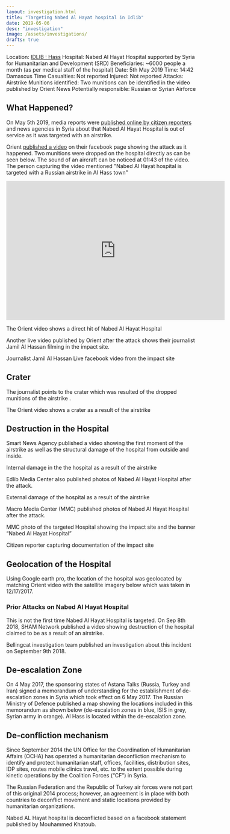 ```yaml
---
layout: investigation.html
title: "Targeting Nabed Al Hayat hospital in Idlib"
date: 2019-05-06
desc: "investigation"
image: /assets/investigations/
drafts: true
---
```



Location: [IDLIB : Hass](https://goo.gl/maps/7Uhfyp8h76TZmVUx8)
Hospital: Nabed Al Hayat Hospital supported by Syria for Humanitarian and Development (SRD)
Beneficiaries: ~6000 people a month (as per medical staff of the hospital)
Date: 5th May 2019
Time: 14:42 Damascus Time
Casualties: Not reported
Injured: Not reported
Attacks: Airstrike
Munitions identified: Two munitions can be identified in the video published by Orient News
Potentially responsible: Russian or Syrian Airforce


## What Happened?

On May 5th 2019, media reports were [published online by citizen reporters](https://www.facebook.com/wassemalon/posts/1173592712801596) and news agencies in Syria about that Nabed Al Hayat Hospital is out of service as it was targeted with an airstrike.

Orient [published a video](https://www.facebook.com/watch/?v=660363207732616) on their facebook page showing the attack as it happened. Two munitions were dropped on the hospital directly as can be seen below. The sound of an aircraft can be noticed at 01:43 of the video. The person capturing the video mentioned "Nabed Al Hayat hospital is targeted with a Russian airstrike in Al Hass town"

<iframe src="https://giphy.com/embed/MCFOyRtoIiPPFZvSJs" width="580" height="370" frameBorder="0" class="giphy-embed" allowFullScreen></iframe><p><a href="https://giphy.com/gifs/hospital-syria-airstrike-MCFOyRtoIiPPFZvSJs"></a></p>

The Orient video shows a direct hit of Nabed Al Hayat Hospital







Another live video published by Orient after the attack shows their journalist Jamil Al Hassan filming in the impact site.


Journalist Jamil Al Hassan Live facebook video from the impact site















## Crater

The journalist points to the crater which was resulted of the dropped munitions of the airstrike .


The Orient video shows a crater as a result of the airstrike












## Destruction in the Hospital

Smart News Agency published a video showing the first moment of the airstrike as well as the structural damage of the hospital from outside and inside.


Internal damage in the the hospital as a result of the airstrike

Edlib Media Center also published photos of Nabed Al Hayat Hospital after the attack.


External damage of the hospital as a result of the airstrike


Macro Media Center (MMC) published photos of Nabed Al Hayat Hospital after the attack.


MMC photo of the targeted Hospital showing the impact site and the banner “Nabed Al Hayat Hospital”




Citizen reporter capturing documentation of the impact site













## Geolocation of the Hospital
Using Google earth pro, the location of the hospital was geolocated by matching Orient video with the satellite imagery below which was taken in 12/17/2017.







### Prior Attacks on Nabed Al Hayat Hospital

This is not the first time Nabed Al Hayat Hospital is targeted. On Sep 8th 2018, SHAM Network published a video showing destruction of the hospital claimed to be as a result of an airstrike.

Bellingcat investigation team published an investigation about this incident on September 9th 2018.

## De-escalation Zone
On 4 May 2017, the sponsoring states of Astana Talks (Russia, Turkey and Iran) signed a memorandum of understanding for the establishment of de-escalation zones in Syria which took effect on 6 May 2017. The Russian Ministry of Defence published a map showing the locations included in this memorandum as shown below (de-escalation zones in blue, ISIS in grey, Syrian army in orange). Al Hass is located within the de-escalation zone.




## De-confliction mechanism

Since September 2014 the UN Office for the Coordination of Humanitarian Affairs (OCHA) has
operated a humanitarian deconfliction mechanism to identify and protect humanitarian staff, offices, facilities, distribution sites, IDP sites, routes mobile clinics travel, etc. to the extent possible during kinetic operations by the Coalition Forces (“CF”) in Syria.

The Russian Federation and the Republic of Turkey air forces were not part of this original 2014 process; however, an agreement is in place with both countries to deconflict movement and static locations provided by humanitarian organizations.

Nabed AL Hayat hospital is deconflicted based on a facebook statement published by Mouhammed Khatoub.
